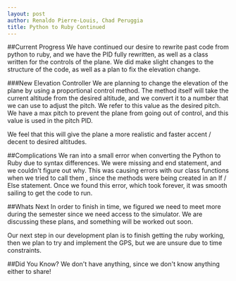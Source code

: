 ```yaml
---
layout: post
author: Renaldo Pierre-Louis, Chad Peruggia
title: Python to Ruby Continued
---
```


##Current Progress
We have continued our desire to rewrite past code from python to ruby, and we have the PID fully rewritten, as well as a class written for the controls of the plane.  We did make slight changes to the structure of the code, as well as a plan to fix the elevation change.

###New Elevation Controller
We are planning to change the elevation of the plane by using a proportional control method.  The method itself will take the current altitude from the desired altitude, and we convert it to a number that we can use to adjust the pitch.  We refer to this value as the desired pitch.  We have a max pitch to prevent the plane from going out of control, and this value is used in the pitch PID.  

We feel that this will give the plane a more realistic and faster accent / decent to desired altitudes.

##Complications
We ran into a small error when converting the Python to Ruby due to syntax differences.  We were missing and end statement, and we couldn't figure out why.  This was causing errors with our class functions when we tried to call them , since the methods were being created in an If / Else statement.  Once we found this error, which took forever, it was smooth sailing to get the code to run.

##Whats Next
In order to finish in time, we figured we need to meet more during the semester since we need access to the simulator.  We are discussing these plans, and something will be worked out soon. 

Our next step in our development plan is to finish getting the ruby working, then we plan to try and implement the GPS, but we are unsure due to time constraints.

##Did You Know?
We don't have anything, since we don't know anything either to share!


